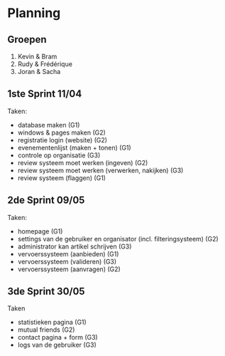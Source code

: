 # Planning #

## Groepen ##

1. Kevin & Bram
2. Rudy & Frédérique
3. Joran & Sacha

## 1ste Sprint 11/04 ##

Taken:

* database maken (G1)
* windows & pages maken (G2)
* registratie login (website) (G2)
* evenementenlijst (maken + tonen) (G1)
* controle op organisatie (G3)
* review systeem moet werken (ingeven) (G2)
* review systeem moet werken (verwerken, nakijken) (G3)
* review systeem (flaggen) (G1)

## 2de Sprint 09/05 ##

Taken:

* homepage (G1)
* settings van de gebruiker en organisator (incl. filteringsysteem) (G2)
* administrator kan artikel schrijven (G3)
* vervoerssysteem (aanbieden) (G1)
* vervoerssysteem (valideren) (G3)
* vervoerssysteem (aanvragen) (G2)

## 3de Sprint 30/05 ##

Taken

* statistieken pagina (G1)
* mutual friends (G2)
* contact pagina + form (G3)
* logs van de gebruiker (G3)